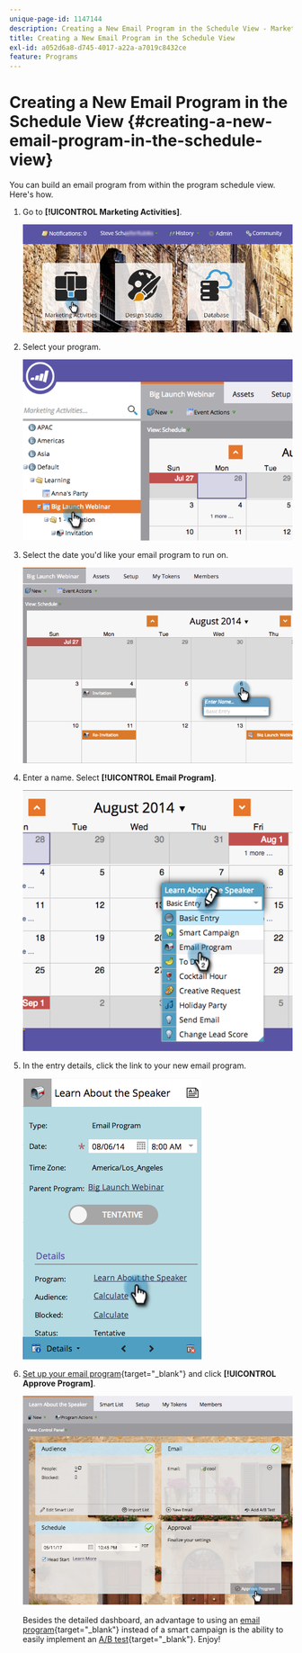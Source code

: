 ```yaml
---
unique-page-id: 1147144
description: Creating a New Email Program in the Schedule View - Marketo Docs - Product Documentation
title: Creating a New Email Program in the Schedule View
exl-id: a052d6a8-d745-4017-a22a-a7019c8432ce
feature: Programs
---
```

# Creating a New Email Program in the Schedule View {#creating-a-new-email-program-in-the-schedule-view}

You can build an email program from within the program schedule view. Here's how.

1. Go to **[!UICONTROL Marketing Activities]**.

   ![](assets/login-marketing-activities-2.png)

1. Select your program.

   ![](assets/image2014-9-23-15-3a34-3a11.png)

1. Select the date you'd like your email program to run on.

   ![](assets/image2014-9-23-15-3a35-3a16.png)

1. Enter a name. Select **[!UICONTROL Email Program]**.

   ![](assets/image2014-9-23-15-3a35-3a32.png)

1. In the entry details, click the link to your new email program.

   ![](assets/image2014-9-23-15-3a35-3a42.png)

1. [Set up your email program](/help/marketo/product-docs/email-marketing/email-programs/creating-an-email-program/create-an-email-program.md){target="_blank"} and click **[!UICONTROL Approve Program]**.

   ![](assets/learnaboutthespeaker.png)

   Besides the detailed dashboard, an advantage to using an [email program](/help/marketo/product-docs/email-marketing/email-programs/creating-an-email-program/understanding-email-programs.md){target="_blank"} instead of a smart campaign is the ability to easily implement an [A/B test](/help/marketo/product-docs/email-marketing/email-programs/email-program-actions/email-test-a-b-test/add-an-a-b-test.md){target="_blank"}. Enjoy!
